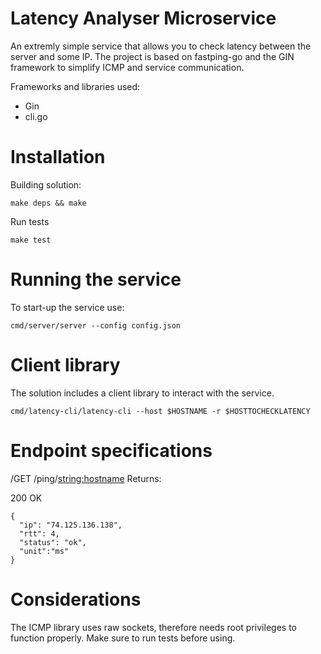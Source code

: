 Latency Analyser Microservice
=================

An extremly simple service that allows you to check latency between the server and some IP.
The project is based on fastping-go and the GIN framework to simplify ICMP and service communication.

Frameworks and libraries used:
 * Gin
 * cli.go

# Installation

Building solution:
```
make deps && make 
```

Run tests
```
make test
```

# Running the service

To start-up the service use:
```
cmd/server/server --config config.json
```

# Client library

The solution includes a client library to interact with the service.

```
cmd/latency-cli/latency-cli --host $HOSTNAME -r $HOSTTOCHECKLATENCY
```


# Endpoint specifications

/GET /ping/<string:hostname>
Returns:

200 OK
```
{
  "ip": "74.125.136.138",
  "rtt": 4,
  "status": "ok",
  "unit":"ms"
}

```

# Considerations

The ICMP library uses raw sockets, therefore needs root privileges to function properly.
Make sure to run tests before using.
